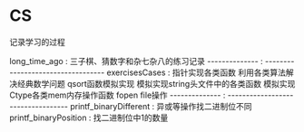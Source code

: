 # CS
记录学习的过程

 long_time_ago  : 三子棋、猜数字和杂七杂八的练习记录
 -------------- : ----------------------------------
 exercisesCases : 指针实现各类函数
                  利用各类算法解决经典数学问题
                  qsort函数模拟实现
                  模拟实现string头文件中的各类函数
                  模拟实现Ctype各类mem内存操作函数
                  fopen file操作
 -------------- : ----------------------------------
 printf_binaryDifferent : 异或等操作找二进制位不同
 printf_binaryPosition  : 找二进制位中1的数量